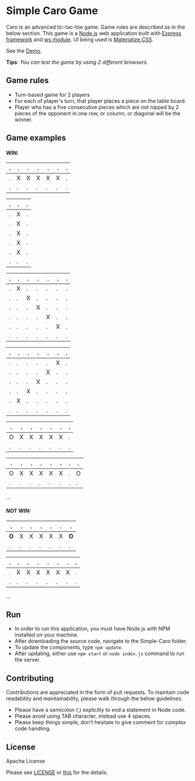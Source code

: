 # Simple Caro Game
Caro is an advanced tic-tac-toe game. Game rules are described as in the below section.
This game is a [Node.js](https://nodejs.org/) web application built with [Express framework](http://expressjs.com/) and [ws module](https://github.com/websockets/ws). UI being used is [Materialize CSS](http://materializecss.com/).

See the [Demo](https://carogame.herokuapp.com/).

**Tips**: *You can test the game by using 2 different browsers.*

## Game rules
* Turn-based game for 2 players
* For each of player's turn, that player places a piece on the table board.
* Player who has a five consecutive pieces which are not nipped by 2 pieces of the opponent in one row, or column, or diagonal will be the winner.

## Game examples
#### WIN:
.    |.     |.     |.     |.     |.     |.    
---- | ---- | ---- | ---- | ---- | ---- | ----
.    |X     |X     |X     |X     |X     |.    
.    |.     |.     |.     |.     |.     |.    

.    |.     |.    
---- | ---- | ----
.    |X     |.    
.    |X     |.    
.    |X     |.    
.    |X     |.    
.    |X     |.    
.    |.     |.    

.    |.     |.     |.     |.     |.     |.    
---- | ---- | ---- | ---- | ---- | ---- | ----
.    |X     |.     |.     |.     |.     |.    
.    |.     |X     |.     |.     |.     |.    
.    |.     |.     |X     |.     |.     |.    
.    |.     |.     |.     |X     |.     |.    
.    |.     |.     |.     |.     |X     |.    
.    |.     |.     |.     |.     |.     |.    

.    |.     |.     |.     |.     |.     |.    
---- | ---- | ---- | ---- | ---- | ---- | ----
.    |.     |.     |.     |.     |X     |.    
.    |.     |.     |.     |X     |.     |.    
.    |.     |.     |X     |.     |.     |.    
.    |.     |X     |.     |.     |.     |.    
.    |X     |.     |.     |.     |.     |.    
.    |.     |.     |.     |.     |.     |.    

.    |.     |.     |.     |.     |.     |.    
---- | ---- | ---- | ---- | ---- | ---- | ----
O    |X     |X     |X     |X     |X     |.    
.    |.     |.     |.     |.     |.     |.    

.    |.     |.     |.     |.     |.     |.     |.    
---- | ---- | ---- | ---- | ---- | ---- | ---- | ----
O    |X     |X     |X     |X     |X     |.     |O    
.    |.     |.     |.     |.     |.     |.     |.    
...

#### NOT WIN:
.    |.     |.     |.     |.     |.     |.    
---- | ---- | ---- | ---- | ---- | ---- | ----
**O**|X     |X     |X     |X     |X     |**O**
.    |.     |.     |.     |.     |.     |.    

.    |.     |.     |.     |.     |.     |.     |.    
---- | ---- | ---- | ---- | ---- | ---- | ---- | ----
.    |X     |X     |X     |X     |X     |X     |.    
.    |.     |.     |.     |.     |.     |.     |.   

...

## Run
* In order to run this application, you must have Node.js with NPM installed on your machine.
* After downloading the source code, navigate to the Simple-Caro folder.
* To update the components, type `npm update`.
* After updating, either use `npm start` or `node index.js` command to run the server.

## Contributing
Contributions are appreciated in the form of pull requests.
To maintain code readability and maintainability, please walk through the below guidelines.
* Please have a semicolon (;) explicitly to end a statement in Node code.
* Please avoid using TAB character, instead use 4 spaces.
* Please keep things simple, don't hesitate to give comment for complex code handling.

## License
Apache License

Please see [LICENSE](https://github.com/maixuanhan/Simple-Caro/blob/master/LICENSE) or [this](http://choosealicense.com/licenses/apache-2.0/) for the details.
